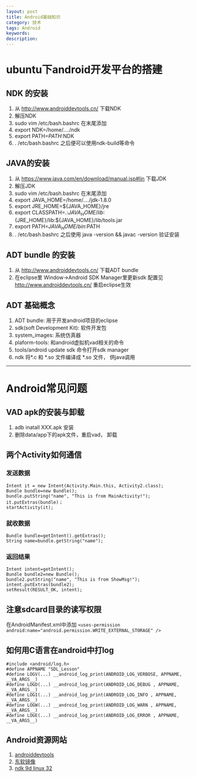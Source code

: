 ```yaml
---
layout: post
title: Android基础知识
category: 技术
tags: Android
keywords: 
description: 
---
```


# ubuntu下android开发平台的搭建
## NDK 的安装
1. 从 http://www.androiddevtools.cn/ 下载NDK
2. 解压NDK
3. sudo vim /etc/bash.bashrc 在末尾添加 
 1. export NDK=/home/..../ndk
 2. export PATH=$PATH:$NDK
4. . /etc/bash.bashrc 之后便可以使用ndk-build等命令
 
## JAVA的安装
1. 从 https://www.java.com/en/download/manual.jsp#lin 下载JDK
2. 解压JDK
3. sudo vim /etc/bash.bashrc 在末尾添加
 1. export JAVA_HOME=/home/..../jdk-1.8.0
 2. export JRE_HOME=${JAVA_HOME}/jre
 3. export CLASSPATH=.:${JAVA_HOME}/lib:${JRE_HOME}/lib:${JAVA_HOME}/lib/tools.jar
 4. export PATH=${JAVA_HOME}/bin:$PATH
4. . /etc/bash.bashrc 之后使用 java -version && javac -version 验证安装
 
## ADT bundle 的安装 
1. 从 http://www.androiddevtools.cn/ 下载ADT bundle
2. 在eclipse里 Window->Android SDK Manager里更新sdk 配置见 http://www.androiddevtools.cn/ 重启eclipse生效

## ADT 基础概念
1. ADT bundle: 用于开发android项目的eclipse
 1. sdk(soft Development Kit): 软件开发包
  1. system_images: 系统仿真器
  2. plaform-tools: 和android虚拟机vad相关的命令
  3. tools/android update sdk 命令打开sdk manager
2. ndk 将*.c 和 *.so 文件编译成 *.so 文件， 供java调用

---
# Android常见问题
## VAD apk的安装与卸载
1. adb inatall XXX.apk 安装
2. 删除data/app下的apk文件，重启vad， 卸载 
 
## 两个Activity如何通信
### 发送数据
```
Intent it = new Intent(Activity.Main.this, Activity2.class);
Bundle bundle=new Bundle();
bundle.putString("name", "This is from MainActivity!");
it.putExtras(bundle)；
startActivity(it);
```

### 就收数据
```
Bundle bundle=getIntent().getExtras();
String name=bundle.getString("name");
```

### 返回结果
```
Intent intent=getIntent();
Bundle bundle2=new Bundle();
bundle2.putString("name", "This is from ShowMsg!");
intent.putExtras(bundle2);
setResult(RESULT_OK, intent);
```

## 注意sdcard目录的读写权限

在AndroidManifest.xml中添加
`<uses-permission android:name="android.permission.WRITE_EXTERNAL_STORAGE" />`

## 如何用C语言在android中打log
```
#include <android/log.h>
#define APPNAME "SDL_Lesson"  
#define LOGV(...) __android_log_print(ANDROID_LOG_VERBOSE, APPNAME, __VA_ARGS__)
#define LOGD(...) __android_log_print(ANDROID_LOG_DEBUG , APPNAME, __VA_ARGS__)
#define LOGI(...) __android_log_print(ANDROID_LOG_INFO , APPNAME, __VA_ARGS__)
#define LOGW(...) __android_log_print(ANDROID_LOG_WARN , APPNAME, __VA_ARGS__)
#define LOGE(...) __android_log_print(ANDROID_LOG_ERROR , APPNAME, __VA_ARGS__)
```

## Android资源网站
1. [androiddevtools](http://www.androiddevtools.cn/)
2. [东软镜像](http://mirrors.neusoft.edu.cn/android/repository/)
3. [ndk 9d linux 32](http://www.360doc.com/content/15/0822/16/597197_494072869.shtml)

